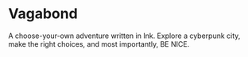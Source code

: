# Vagabond
A choose-your-own adventure written in Ink. Explore a cyberpunk city, make the right choices, and most importantly, BE NICE.
